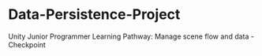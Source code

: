 # Data-Persistence-Project
 Unity Junior Programmer Learning Pathway: Manage scene flow and data - Checkpoint

